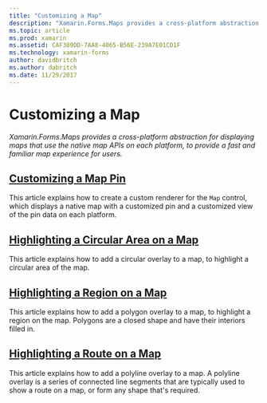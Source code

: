 ```yaml
---
title: "Customizing a Map"
description: "Xamarin.Forms.Maps provides a cross-platform abstraction for displaying maps that use the native map APIs on each platform, to provide a fast and familiar map experience for users."
ms.topic: article
ms.prod: xamarin
ms.assetid: CAF389DD-7AA8-4065-B56E-239A7E01CD1F
ms.technology: xamarin-forms
author: davidbritch
ms.author: dabritch
ms.date: 11/29/2017
---
```


# Customizing a Map

_Xamarin.Forms.Maps provides a cross-platform abstraction for displaying maps that use the native map APIs on each platform, to provide a fast and familiar map experience for users._

## [Customizing a Map Pin](customized-pin.md)

This article explains how to create a custom renderer for the `Map` control, which displays a native map with a customized pin and a customized view of the pin data on each platform.

## [Highlighting a Circular Area on a Map](circle-map-overlay.md)

This article explains how to add a circular overlay to a map, to highlight a circular area of the map.

## [Highlighting a Region on a Map](polygon-map-overlay.md)

This article explains how to add a polygon overlay to a map, to highlight a region on the map. Polygons are a closed shape and have their interiors filled in.

## [Highlighting a Route on a Map](polyline-map-overlay.md)

This article explains how to add a polyline overlay to a map. A polyline overlay is a series of connected line segments that are typically used to show a route on a map, or form any shape that's required.
